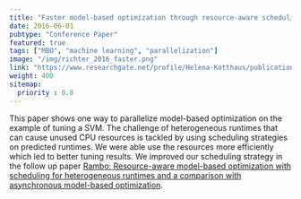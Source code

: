 ```yaml
---
title: "Faster model-based optimization through resource-aware scheduling strategies"
date: 2016-06-01
pubtype: "Conference Paper"
featured: true
tags: ["MBO", "machine learning", "parallelization"]
image: "/img/richter_2016_faster.png"
link: "https://www.researchgate.net/profile/Helena-Kotthaus/publication/311255980_Faster_Model-Based_Optimization_Through_Resource-Aware_Scheduling_Strategies/links/5a1c17870f7e9be37f9c2e1f/Faster-Model-Based-Optimization-Through-Resource-Aware-Scheduling-Strategies.pdf"
weight: 400
sitemap:
  priority : 0.8
---
```


This paper shows one way to parallelize model-based optimization on the example of tuning a SVM.
The challenge of heterogeneous runtimes that can cause unused CPU resources is tackled by using scheduling strategies on predicted runtimes. 
We were able use the resources more efficiently which led to better tuning results.
We improved our scheduling strategy in the follow up paper [Rambo: Resource-aware model-based optimization with scheduling for heterogeneous runtimes and a comparison with asynchronous model-based optimization](https://link.springer.com/chapter/10.1007/978-3-319-69404-7_13).
